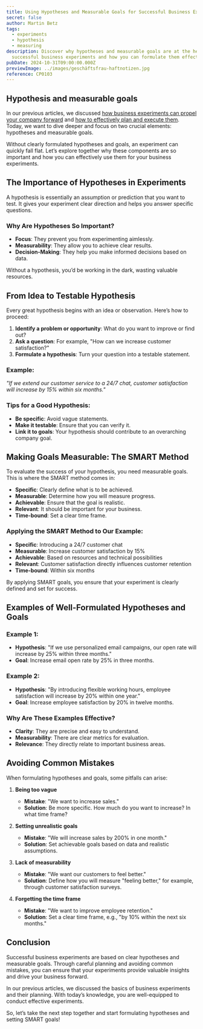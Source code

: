 ```yaml
---
title: Using Hypotheses and Measurable Goals for Successful Business Experiments
secret: false
author: Martin Betz
tags:
  - experiments
  - hypothesis
  - measuring
description: Discover why hypotheses and measurable goals are at the heart of
  successful business experiments and how you can formulate them effectively.
pubDate: 2024-10-31T09:00:00.000Z
previewImage: ../images/geschäftsfrau-haftnotizen.jpg
reference: CP0103
---
```

## Hypothesis and measurable goals

In our previous articles, we discussed [how business experiments can propel your company forward](https://utxo.solutions/blog-en/business-experiments-your-key-to-business-success) and [how to effectively plan and execute them](https://utxo.solutions/blog-en/effective-business-experiments-planning-and-execution). Today, we want to dive deeper and focus on two crucial elements: hypotheses and measurable goals.

Without clearly formulated hypotheses and goals, an experiment can quickly fall flat. Let’s explore together why these components are so important and how you can effectively use them for your business experiments.

## The Importance of Hypotheses in Experiments

A hypothesis is essentially an assumption or prediction that you want to test. It gives your experiment clear direction and helps you answer specific questions.

### Why Are Hypotheses So Important?

* **Focus**: They prevent you from experimenting aimlessly.
* **Measurability**: They allow you to achieve clear results.
* **Decision-Making**: They help you make informed decisions based on data.

Without a hypothesis, you’d be working in the dark, wasting valuable resources.

## From Idea to Testable Hypothesis

Every great hypothesis begins with an idea or observation. Here’s how to proceed:

1. **Identify a problem or opportunity**: What do you want to improve or find out?
2. **Ask a question**: For example, "How can we increase customer satisfaction?"
3. **Formulate a hypothesis**: Turn your question into a testable statement.

### Example:

*"If we extend our customer service to a 24/7 chat, customer satisfaction will increase by 15% within six months."*

### Tips for a Good Hypothesis:

* **Be specific**: Avoid vague statements.
* **Make it testable**: Ensure that you can verify it.
* **Link it to goals**: Your hypothesis should contribute to an overarching company goal.

## Making Goals Measurable: The SMART Method

To evaluate the success of your hypothesis, you need measurable goals. This is where the SMART method comes in:

* **Specific**: Clearly define what is to be achieved.
* **Measurable**: Determine how you will measure progress.
* **Achievable**: Ensure that the goal is realistic.
* **Relevant**: It should be important for your business.
* **Time-bound**: Set a clear time frame.

### Applying the SMART Method to Our Example:

* **Specific**: Introducing a 24/7 customer chat
* **Measurable**: Increase customer satisfaction by 15%
* **Achievable**: Based on resources and technical possibilities
* **Relevant**: Customer satisfaction directly influences customer retention
* **Time-bound**: Within six months

By applying SMART goals, you ensure that your experiment is clearly defined and set for success.

## Examples of Well-Formulated Hypotheses and Goals

### Example 1:

* **Hypothesis**: "If we use personalized email campaigns, our open rate will increase by 25% within three months."
* **Goal**: Increase email open rate by 25% in three months.

### Example 2:

* **Hypothesis**: "By introducing flexible working hours, employee satisfaction will increase by 20% within one year."
* **Goal**: Increase employee satisfaction by 20% in twelve months.

### Why Are These Examples Effective?

* **Clarity**: They are precise and easy to understand.
* **Measurability**: There are clear metrics for evaluation.
* **Relevance**: They directly relate to important business areas.

## Avoiding Common Mistakes

When formulating hypotheses and goals, some pitfalls can arise:

1. **Being too vague**

   * **Mistake**: "We want to increase sales."
   * **Solution**: Be more specific. How much do you want to increase? In what time frame?
2. **Setting unrealistic goals**

   * **Mistake**: "We will increase sales by 200% in one month."
   * **Solution**: Set achievable goals based on data and realistic assumptions.
3. **Lack of measurability**

   * **Mistake**: "We want our customers to feel better."
   * **Solution**: Define how you will measure "feeling better," for example, through customer satisfaction surveys.
4. **Forgetting the time frame**

   * **Mistake**: "We want to improve employee retention."
   * **Solution**: Set a clear time frame, e.g., "by 10% within the next six months."

## Conclusion

Successful business experiments are based on clear hypotheses and measurable goals. Through careful planning and avoiding common mistakes, you can ensure that your experiments provide valuable insights and drive your business forward.

In our previous articles, we discussed the basics of business experiments and their planning. With today’s knowledge, you are well-equipped to conduct effective experiments.

So, let’s take the next step together and start formulating hypotheses and setting SMART goals!
